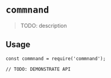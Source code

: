 # `commnand`

> TODO: description

## Usage

```
const commnand = require('commnand');

// TODO: DEMONSTRATE API
```
